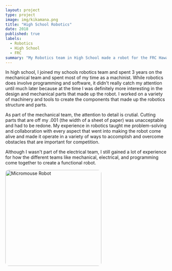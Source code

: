 ```yaml
---
layout: project
type: project
image: img/kikamana.png
title: "High School Robotics"
date: 2018
published: true 
labels:
  - Robotics
  - High School
  - FRC
summary: "My Robotics team in High School made a robot for the FRC Hawaii Regionals."
---
```


In high school, I joined my schools robotics team and spent 3 years on the mechanical team and spent most of my time as a machinist. While robotics does involve programming and software, it didn't really catch my attention until much later because at the time I was definitely more interesting in the design and mechanical parts that made up the robot. I worked on a variety of machinery and tools to create the components that made up the robotics structure and parts. 

As part of the mechanical team, the attention to detail is crutial. Cutting parts that are off my .001 (the width of a sheet of paper) was unacceptable and had to be redone. My experience in robotics taught me problem-solving and collaboration with every aspect that went into making the robot come alive and made it operate in a variety of ways to accomplish and overcome obstacles that are important for competition. 

Although I wasn't part of the electrical team, I still gained a lot of experience for how the different teams like mechanical, electrical, and programming come together to create a functional robot. 

<img src="https://github.com/user-attachments/assets/86cfea5d-c3f0-465d-8058-a2648f4a611a" 
     alt="Micromouse Robot" 
     class="project-image">

<style>
.project-image {
  width: 300px;
  height: auto;
  border-radius: 10px;
}
</style>
